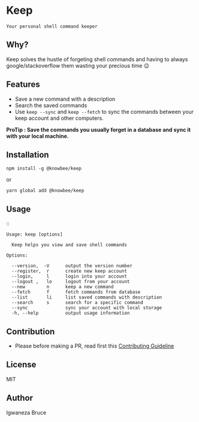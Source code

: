 # Keep

    Your personal shell command keeper

## Why?

Keep solves the hustle of forgeting shell commands and having to always google/stackoverflow them wasting your precious time 😉

## Features

- Save a new command with a description
- Search the saved commands
- Use `keep --sync` and `keep --fetch` to sync the commands between your keep account and other computers.

**ProTip : Save the commands you usually forget in a database and sync it with your local machine.**

## Installation

```cli
npm install -g @knowbee/keep
```

or

```cli
yarn global add @knowbee/keep
```

## Usage

::

    Usage: keep [options]

      Keep helps you view and save shell commands

    Options:

      --version,  -V      output the version number
      --register,  r      create new keep account
      --login,     l      login into your account
      --logout ,   lo     logout from your account
      --new        n      keep a new command
      --fetch      f      fetch commands from database
      --list       li     list saved commands with description
      --search     s      search for a specific command
      --sync              sync your account with local storage
      -h, --help          output usage information

## Contribution

- Please before making a PR, read first this [Contributing Guideline](./CONTRIBUTING.md)

## License

MIT

## Author

Igwaneza Bruce
